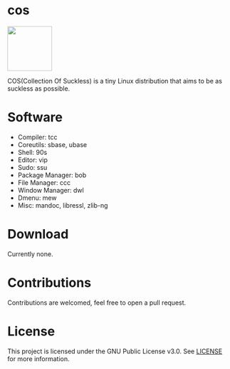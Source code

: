 # cos
<img src="https://github.com/user-attachments/assets/dd623185-043c-4865-8534-93da12f915b7" width="100"/>  

COS(Collection Of Suckless) is a tiny Linux distribution that aims to be as suckless as possible.

# Software

- Compiler: tcc
- Coreutils: sbase, ubase
- Shell: 90s
- Editor: vip
- Sudo: ssu
- Package Manager: bob
- File Manager: ccc
- Window Manager: dwl
- Dmenu: mew
- Misc: mandoc, libressl, zlib-ng

# Download
Currently none.

# Contributions
Contributions are welcomed, feel free to open a pull request.

# License
This project is licensed under the GNU Public License v3.0. See [LICENSE](https://github.com/night0721/cos/blob/master/LICENSE) for more information.
